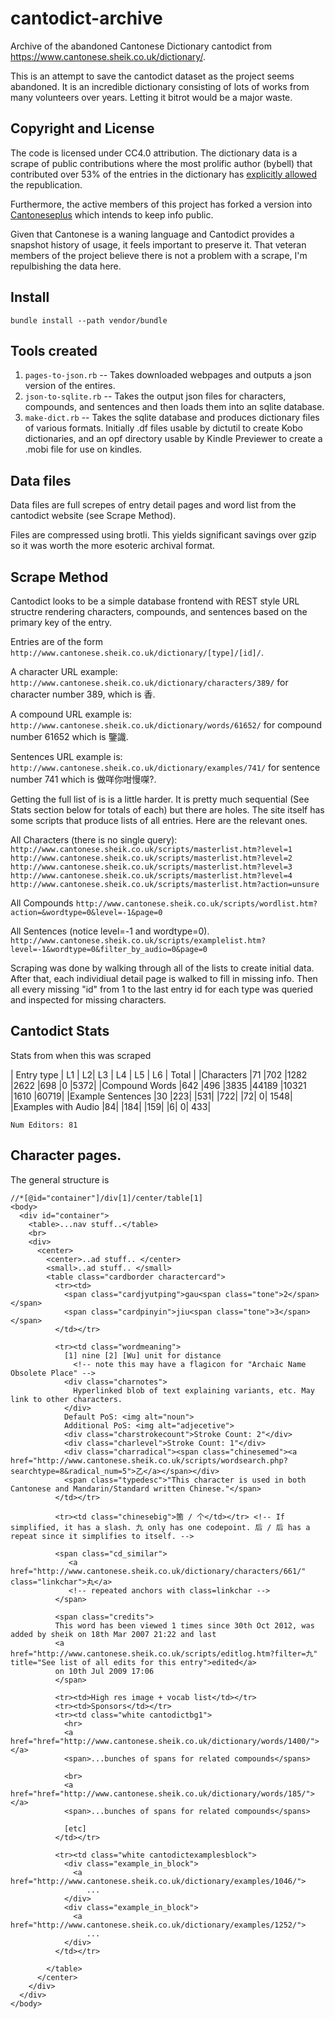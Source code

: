 # cantodict-archive
Archive of the abandoned Cantonese Dictionary cantodict from https://www.cantonese.sheik.co.uk/dictionary/.

This is an attempt to save the cantodict dataset as the project seems abandoned.
It is an incredible dictionary consisting of lots of works from many volunteers
over years. Letting it bitrot would be a major waste.

## Copyright and License
The code is licensed under CC4.0 attribution. The dictionary data is a scrape of public contributions
where the most prolific author (bybell) that contributed over 53% of the entries in the dictionary
has [explicitly allowed](http://www.cantonese.sheik.co.uk/phorum/read.php?14,151821,151826#msg-151826)
the republication.

Furthermore, the active members of this project has forked a version into
[Cantoneseplus](https://www.cantoneseplus.com/) which intends to keep info public.

Given that Cantonese is a waning language and Cantodict provides a snapshot history
of usage, it feels important to preserve it. That veteran members of the project
believe there is not a problem with a scrape, I'm repulbishing the data here.

## Install
```
bundle install --path vendor/bundle
```

## Tools created
  1. `pages-to-json.rb` -- Takes downloaded webpages and outputs a json version of the entires.
  2. `json-to-sqlite.rb` -- Takes the output json files for characters, compounds, and sentences and then loads them into an sqlite database.
  3. `make-dict.rb` -- Takes the sqlite database and produces dictionary files of various formats. Initially .df files usable by dictutil to create Kobo dictionaries, and an opf directory usable by Kindle Previewer to create a .mobi file for use on kindles.

## Data files
Data files are full screpes of entry detail pages and word list from the cantodict website (see Scrape Method).

Files are compressed using brotli. This yields significant savings over gzip so it was worth the more esoteric archival format.

## Scrape Method
Cantodict looks to be a simple database frontend with REST style URL structre
rendering characters, compounds, and sentences based on the primary key of the
entry.

Entries are of the form
`http://www.cantonese.sheik.co.uk/dictionary/[type]/[id]/`.

A character URL example:
`http://www.cantonese.sheik.co.uk/dictionary/characters/389/` for
character number 389, which is 香.

A compound URL example is:
`http://www.cantonese.sheik.co.uk/dictionary/words/61652/` for compound
number 61652 which is 鑒識.

Sentences URL example is:
`http://www.cantonese.sheik.co.uk/dictionary/examples/741/` for sentence
number 741 which is 做咩你咁慢㗎?.

Getting the full list of is is a little harder. It is pretty much
sequential (See Stats section below for totals of each) but there are holes.
The site itself has some scripts that produce lists of all entries. Here
are the relevant ones.

All Characters (there is no single query):
`http://www.cantonese.sheik.co.uk/scripts/masterlist.htm?level=1`
`http://www.cantonese.sheik.co.uk/scripts/masterlist.htm?level=2`
`http://www.cantonese.sheik.co.uk/scripts/masterlist.htm?level=3`
`http://www.cantonese.sheik.co.uk/scripts/masterlist.htm?level=4`
`http://www.cantonese.sheik.co.uk/scripts/masterlist.htm?action=unsure`

All Compounds
`http://www.cantonese.sheik.co.uk/scripts/wordlist.htm?action=&wordtype=0&level=-1&page=0`

All Sentences (notice level=-1 and wordtype=0).
`http://www.cantonese.sheik.co.uk/scripts/examplelist.htm?level=-1&wordtype=0&filter_by_audio=0&page=0`

Scraping was done by walking through all of the lists to create initial data.
After that, each individiual detail page is walked to fill in missing info.
Then all every missing "id" from 1 to the last entry id for each type was
queried and inspected for missing characters.


## Cantodict Stats

Stats from when this was scraped

| Entry type | L1 | L2| L3 | L4 | L5 | L6 | Total |
|Characters	|71	|702	|1282	|2622	|698	|0	|5372|
|Compound Words	|642	|496	|3835	|44189	|10321	|1610	|60719|
|Example Sentences	|30	|223|	|531|	|722|	|72|	0|	1548|
|Examples with Audio	 	|84|	|184|	|159|	|6|	0|	433|

```
Num Editors: 81
```

## Character pages.
The general structure is

```
//*[@id="container"]/div[1]/center/table[1]
<body>
  <div id="container">
    <table>...nav stuff..</table>
    <br>
    <div>
      <center>
        <center>..ad stuff.. </center>
        <small>..ad stuff.. </small>
        <table class="cardborder charactercard">
          <tr><td>
            <span class="cardjyutping">gau<span class="tone">2</span></span>
            <span class="cardpinyin">jiu<span class="tone">3</span></span>
          </td></tr>

          <tr><td class="wordmeaning">
            [1] nine [2] [Wu] unit for distance
              <!-- note this may have a flagicon for "Archaic Name Obsolete Place" -->
            <div class="charnotes">
              Hyperlinked blob of text explaining variants, etc. May link to other characters.
            </div>
            Default PoS: <img alt="noun">
            Additional PoS: <img alt="adjecetive">
            <div class="charstrokecount">Stroke Count: 2"</div>
            <div class="charlevel">Stroke Count: 1"</div>
            <div class="charradical"><span class="chinesemed"><a href="http://www.cantonese.sheik.co.uk/scripts/wordsearch.php?searchtype=8&radical_num=5">乙</a></span></div>
            <span class="typedesc">"This character is used in both Cantonese and Mandarin/Standard written Chinese."</span>
          </td></tr>

          <tr><td class="chinesebig">箇 / 个</td></tr> <!-- If simplified, it has a slash. 九 only has one codepoint. 后 / 后 has a repeat since it simplifies to itself. -->

          <span class="cd_similar">
             <a href="http://www.cantonese.sheik.co.uk/dictionary/characters/661/" class="linkchar">丸</a>
             <!-- repeated anchors with class=linkchar -->
          </span>

          <span class="credits">
          This word has been viewed 1 times since 30th Oct 2012, was added by sheik on 18th Mar 2007 21:22 and last
          <a href="http://www.cantonese.sheik.co.uk/scripts/editlog.htm?filter=九" title="See list of all edits for this entry">edited</a>
          on 10th Jul 2009 17:06
          </span>

          <tr><td>High res image + vocab list</td></tr>
          <tr><td>Sponsors</td></tr>
          <tr><td class="white cantodictbg1">
            <hr>
            <a href="href="http://www.cantonese.sheik.co.uk/dictionary/words/1400/"></a>
            <span>...bunches of spans for related compounds</spans>

            <br>
            <a href="href="http://www.cantonese.sheik.co.uk/dictionary/words/185/"></a>
            <span>...bunches of spans for related compounds</spans>
            
            [etc]
          </td></tr>

          <tr><td class="white cantodictexamplesblock">
            <div class="example_in_block">
              <a href="http://www.cantonese.sheik.co.uk/dictionary/examples/1046/">
                 ...
            </div>
            <div class="example_in_block">
              <a href="http://www.cantonese.sheik.co.uk/dictionary/examples/1252/">
                 ...
            </div>
          </td></tr>

        </table>
      </center>
    </div>
  </div>
</body>
```
